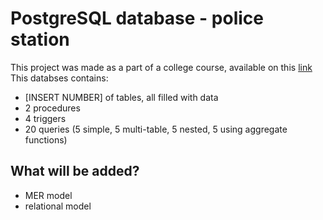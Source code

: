 # PostgreSQL database - police station

This project was made as a part of a college course, available on this [link](https://www.mathos.unios.hr/en/kolegiji/moderni-sustavi-baza-podataka/)
This databses contains:
  - [INSERT NUMBER] of tables, all filled with data
  - 2 procedures
  - 4 triggers
  - 20 queries (5 simple, 5 multi-table, 5 nested, 5 using aggregate functions)

## What will be added?
  - MER model
  - relational model
